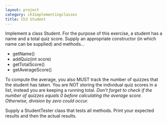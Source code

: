 ```yaml
---
layout: project
category: ch3implementingclasses
title: Ch3 Student
---
```

Implement a class Student. For the purpose of this exercise, a student has a name and a total quiz score. Supply an appropriate constructor (in which name can be supplied) and methods...
  - getName()
  - addQuiz(int score)
  - getTotalScore()
  - getAverageScore()

To compute the average, you also MUST track the number of quizzes that the student has taken. You are NOT storing the individual quiz scores in a list, instead you are keeping a running total. *Don't forget to check if the number of quizzes equals 0 before calculating the average score. Otherwise, division by zero could occur.*

Supply a StudentTester class that tests all methods. Print your expected results and then the actual results.
